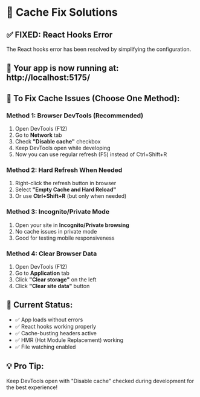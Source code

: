 # 🔧 Cache Fix Solutions

## ✅ **FIXED: React Hooks Error**
The React hooks error has been resolved by simplifying the configuration.

## 🚀 **Your app is now running at: http://localhost:5175/**

## 📱 **To Fix Cache Issues (Choose One Method):**

### **Method 1: Browser DevTools (Recommended)**
1. Open DevTools (F12)
2. Go to **Network** tab
3. Check **"Disable cache"** checkbox
4. Keep DevTools open while developing
5. Now you can use regular refresh (F5) instead of Ctrl+Shift+R

### **Method 2: Hard Refresh When Needed**
1. Right-click the refresh button in browser
2. Select **"Empty Cache and Hard Reload"**
3. Or use **Ctrl+Shift+R** (but only when needed)

### **Method 3: Incognito/Private Mode**
1. Open your site in **Incognito/Private browsing**
2. No cache issues in private mode
3. Good for testing mobile responsiveness

### **Method 4: Clear Browser Data**
1. Open DevTools (F12)
2. Go to **Application** tab
3. Click **"Clear storage"** on the left
4. Click **"Clear site data"** button

## 🎯 **Current Status:**
- ✅ App loads without errors
- ✅ React hooks working properly
- ✅ Cache-busting headers active
- ✅ HMR (Hot Module Replacement) working
- ✅ File watching enabled

## 💡 **Pro Tip:**
Keep DevTools open with "Disable cache" checked during development for the best experience!

